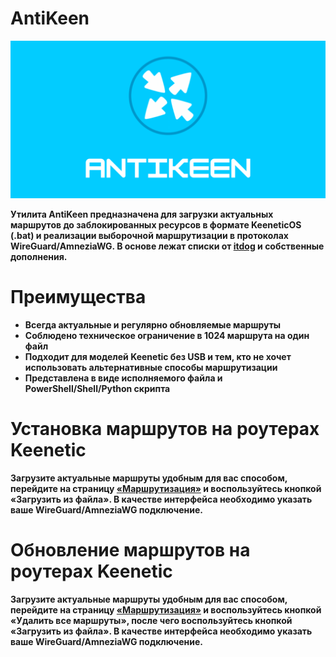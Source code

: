 # AntiKeen

![Logo](https://raw.githubusercontent.com/sngvy/AntiKeen/refs/heads/main/AntiKeen.png)

**Утилита AntiKeen предназначена для загрузки актуальных маршрутов до заблокированных ресурсов в формате KeeneticOS (.bat) и реализации выборочной маршрутизации в протоколах WireGuard/AmneziaWG. В основе лежат списки от [itdog](https://github.com/itdoginfo) и собственные дополнения.**

# Преимущества

- **Всегда актуальные и регулярно обновляемые маршруты**
- **Соблюдено техническое ограничение в 1024 маршрута на один файл**
- **Подходит для моделей Keenetic без USB и тем, кто не хочет использовать альтернативные способы маршрутизации**
- **Представлена в виде исполняемого файла и PowerShell/Shell/Python скрипта**

# Установка маршрутов на роутерах Keenetic

**Загрузите актуальные маршруты удобным для вас способом, перейдите на страницу [«Маршрутизация»‎](http://192.168.1.1/staticRoutes) и воспользуйтесь кнопкой «Загрузить из файла»‎. В качестве интерфейса необходимо указать ваше WireGuard/AmneziaWG подключение.**

# Обновление маршрутов на роутерах Keenetic

**Загрузите актуальные маршруты удобным для вас способом, перейдите на страницу [«Маршрутизация»‎](http://192.168.1.1/staticRoutes) и воспользуйтесь кнопкой «Удалить все маршруты»‎, после чего воспользуйтесь кнопкой «Загрузить из файла»‎. В качестве интерфейса необходимо указать ваше WireGuard/AmneziaWG подключение.**